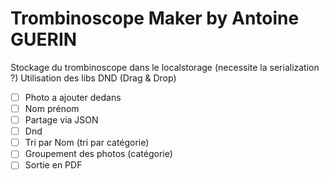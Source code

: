 # Trombinoscope Maker by Antoine GUERIN

Stockage du trombinoscope dans le localstorage (necessite la serialization ?)
Utilisation des libs DND (Drag & Drop)

- [ ] Photo a ajouter dedans
- [ ] Nom prénom
- [ ] Partage via JSON
- [ ] Dnd
- [ ] Tri par Nom (tri par catégorie)
- [ ] Groupement des photos (catégorie)
- [ ] Sortie en PDF